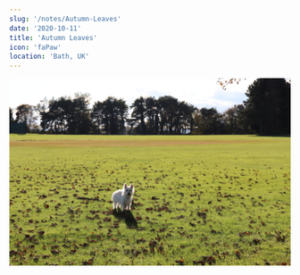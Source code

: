 ```yaml
---
slug: '/notes/Autumn-Leaves'
date: '2020-10-11'
title: 'Autumn Leaves'
icon: 'faPaw'
location: 'Bath, UK'
---
```


![Westie](./figure1.jpeg)

